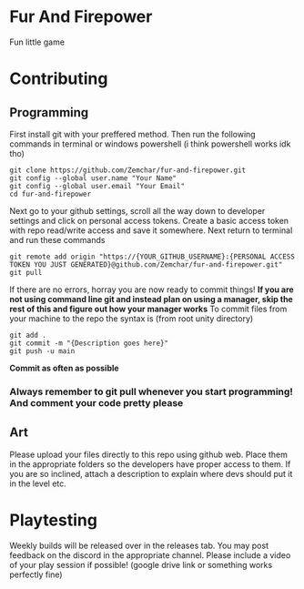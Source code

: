 # Fur And Firepower
Fun little game
# Contributing
## Programming
First install git with your preffered method. Then run the following commands in terminal or windows powershell (i think powershell works idk tho)
```
git clone https://github.com/Zemchar/fur-and-firepower.git
git config --global user.name "Your Name"
git config --global user.email "Your Email"
cd fur-and-firepower
```
Next go to your github settings, scroll all the way down to developer settings and click on personal access tokens.
Create a basic access token with repo read/write access and save it somewhere.
Next return to terminal and run these commands
```
git remote add origin "https://{YOUR_GITHUB_USERNAME}:{PERSONAL ACCESS TOKEN YOU JUST GENERATED}@github.com/Zemchar/fur-and-firepower.git"
git pull
```
If there are no errors, horray you are now ready to commit things!
**If you are not using command line git and instead plan on using a manager, skip the rest of this and figure out how your manager works**
To commit files from your machine to the repo the syntax is (from root unity directory)
```
git add .
git commit -m "{Description goes here}"
git push -u main
```
**Commit as often as possible**

### Always remember to git pull whenever you start programming! And comment your code pretty please

## Art
Please upload your files directly to this repo using github web. Place them in the appropriate folders so the developers have proper access to them.
If you are so inclined, attach a description to explain where devs should put it in the level etc. 
# Playtesting
Weekly builds will be released over in the releases tab. You may post feedback on the discord in the appropriate channel. Please include a video of your play session if possible! (google drive link or something works perfectly fine)
